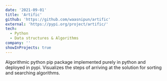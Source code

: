 ```yaml
---
date: '2021-09-01'
title: 'Artific'
github: 'https://github.com/waasnipun/artific'
external: 'https://pypi.org/project/artific/'
tech:
  - Python
  - Data structures & Algorithms
company: ''
showInProjects: true
---
```


Algorithmic python pip package implemented purely in python and deployed in pypi. Visualizes the steps of arriving at the solution for sorting and searching algorithms. 
